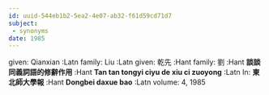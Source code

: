 ```yaml
---
id: uuid-544eb1b2-5ea2-4e07-ab32-f61d59cd71d7
subject: 
 - synonyms
date: 1985
---
```


given: Qianxian :Latn
family: Liu :Latn
given: 乾先 :Hant
family: 劉 :Hant
**談談同義詞語的修辭作用** :Hant
**Tan tan tongyi ciyu de xiu ci zuoyong** :Latn
In: 
**東北師大學報** :Hant
**Dongbei daxue bao** :Latn
volume: 4, 1985